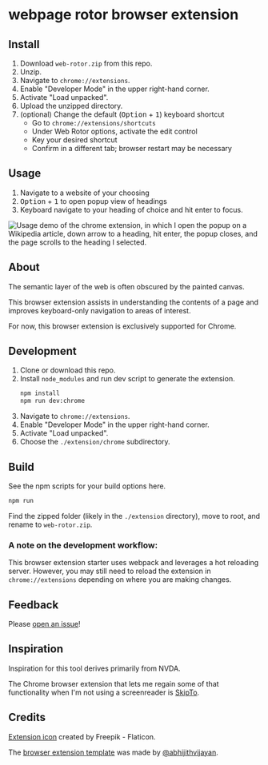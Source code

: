 # webpage rotor browser extension

## Install

1. Download `web-rotor.zip` from this repo.  
1. Unzip.
1. Navigate to `chrome://extensions`.
1. Enable "Developer Mode" in the upper right-hand corner.
1. Activate "Load unpacked".
1. Upload the unzipped directory.
1. (optional) Change the default (<kbd>Option</kbd> + <kbd>1</kbd>) keyboard shortcut
    - Go to `chrome://extensions/shortcuts`
    - Under Web Rotor options, activate the edit control
    - Key your desired shortcut
    - Confirm in a different tab; browser restart may be necessary

## Usage

1. Navigate to a website of your choosing
1. <kbd>Option</kbd> + <kbd>1</kbd> to open popup view of headings
1. Keyboard navigate to your heading of choice and hit enter to focus.

![Usage demo of the chrome extension, in which I open the popup on a Wikipedia article, down arrow to a heading, hit enter, the popup closes, and the page scrolls to the heading I selected.](https://user-images.githubusercontent.com/14981214/179573535-a5a7b971-9bb8-4d14-96d7-4ecce910117c.gif)

## About

The semantic layer of the web is often obscured by the painted canvas. 

This browser extension assists in understanding the contents of a page and improves keyboard-only navigation to areas of interest.

For now, this browser extension is exclusively supported for Chrome.

## Development

1. Clone or download this repo.  
1. Install `node_modules` and run dev script to generate the extension.
    ```bash
    npm install
    npm run dev:chrome
    ````
1. Navigate to `chrome://extensions`.
1. Enable "Developer Mode" in the upper right-hand corner.
1. Activate "Load unpacked".
1. Choose the `./extension/chrome` subdirectory.

## Build

See the npm scripts for your build options here.
```bash
npm run
```

Find the zipped folder (likely in the `./extension` directory), move to root, and rename to `web-rotor.zip`.

### A note on the development workflow:

This browser extension starter uses webpack and leverages a hot reloading server. However, you may still need to reload the extension in `chrome://extensions` depending on where you are making changes. 

## Feedback

Please [open an issue](https://github.com/andrialexandrou/web-rotor/issues/new)!

## Inspiration

Inspiration for this tool derives primarily from NVDA.

The Chrome browser extension that lets me regain some of that functionality when I'm not using a screenreader is [SkipTo](https://github.com/skipto-landmarks-headings/browser-extension).

## Credits

<a href="https://www.flaticon.com/free-icons/relationship">Extension icon</a> created by Freepik - Flaticon.

The [browser extension template](https://github.com/abhijithvijayan/web-extension-starter) was made by <a href="https://twitter.com/_abhijithv">@abhijithvijayan</a>.

